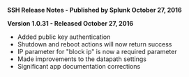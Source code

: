 **SSH Release Notes - Published by Splunk October 27, 2016**


**Version 1.0.31 - Released October 27, 2016**

* Added public key authentication
* Shutdown and reboot actions will now return success
* IP parameter for "block ip" is now a required parameter
* Made improvements to the datapath settings
* Significant app documentation corrections
